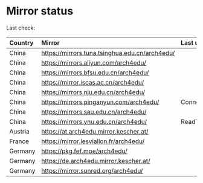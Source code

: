 <script src="./time.js"></script>
# Mirror status
Last check: <script type="text/javascript">localize(1678558938.4607704);</script>

|Country|Mirror|Last update|
|:------|:-----|:----------|
|China|https://mirrors.tuna.tsinghua.edu.cn/arch4edu/|<script type="text/javascript">localize(1678516475);</script>|
|China|https://mirrors.aliyun.com/arch4edu/|<script type="text/javascript">localize(1678473119);</script>|
|China|https://mirrors.bfsu.edu.cn/arch4edu/|<script type="text/javascript">localize(1678516475);</script>|
|China|https://mirror.iscas.ac.cn/arch4edu/|<script type="text/javascript">localize(1678516475);</script>|
|China|https://mirrors.nju.edu.cn/arch4edu/|<script type="text/javascript">localize(1678516475);</script>|
|China|https://mirrors.pinganyun.com/arch4edu/|ConnectionError|
|China|https://mirrors.sau.edu.cn/arch4edu/|<script type="text/javascript">localize(1673850842);</script>|
|China|https://mirrors.ynu.edu.cn/arch4edu/|ReadTimeout|
|Austria|https://at.arch4edu.mirror.kescher.at/|<script type="text/javascript">localize(1678516475);</script>|
|France|https://mirror.lesviallon.fr/arch4edu/|<script type="text/javascript">localize(1678516475);</script>|
|Germany|https://pkg.fef.moe/arch4edu/|<script type="text/javascript">localize(1678516475);</script>|
|Germany|https://de.arch4edu.mirror.kescher.at/|<script type="text/javascript">localize(1678516475);</script>|
|Germany|https://mirror.sunred.org/arch4edu/|<script type="text/javascript">localize(1678516475);</script>|

<script src="./tablefilter/tablefilter.js"></script>
<script src="./table.js"></script>